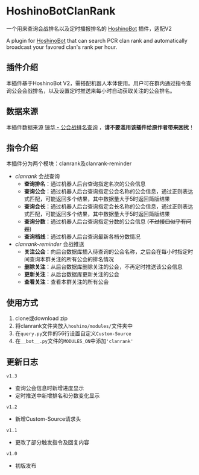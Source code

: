 # HoshinoBotClanRank

一个用来查询会战排名以及定时播报排名的 [HoshinoBot](https://github.com/Ice-Cirno/HoshinoBot) 插件，适配V2

A plugin for [HoshinoBot](https://github.com/Ice-Cirno/HoshinoBot) that can search PCR clan rank and automatically broadcast your favored clan's rank per hour.

## 插件介绍

本插件基于HoshinoBot V2，需搭配机器人本体使用。用户可在群内通过指令查询公会会战排名，以及设置定时推送来每小时自动获取关注的公会排名。

## 数据来源

本插件数据来源 [镜华 - 公会战排名查询](https://kengxxiao.github.io/Kyouka/) ，**请不要滥用该插件给原作者带来困扰**！

## 指令介绍

本插件分为两个模块：clanrank及clanrank-reminder

+ *clanrank* 会战查询
  + **查询排名**：通过机器人后台查询指定名次的公会信息
  + **查询公会**：通过机器人后台查询指定公会名称的公会信息，通过正则表达式匹配，可能返回多个结果，其中数据量大于5时返回简版结果
  + **查询会长**：通过机器人后台查询指定会长名称的公会信息，通过正则表达式匹配，可能返回多个结果，其中数据量大于5时返回简版结果
  + **查询分数**：通过机器人后台查询指定分数的公会信息 (~~不过接口似乎有问题~~)
  + **查询档线**：通过机器人后台查询最新各档分数情况
+ *clanrank-reminder* 会战推送
  + **关注公会**：向后台数据库插入待查询的公会名称，之后会在每小时指定时间查询本群关注的所有公会的排名情况
  + **删除关注**：从后台数据库删除关注的公会，不再定时推送该公会信息
  + **更新关注**：从后台数据库更新关注的公会
  + **查看关注**：查看本群关注的所有公会

## 使用方式

1. clone或download zip
2. 将clanrank文件夹放入`hoshino/modules/`文件夹中
3. 在`query.py`文件的56行设置自定义`Custom-Source`
4. 在`__bot__.py`文件的`MODULES_ON`中添加`'clanrank'`

## 更新日志

`v1.3`

+ 查询公会信息时新增进度显示
+ 定时推送中新增排名和分数变化显示

`v1.2`

+ 新增Custom-Source请求头

`v1.1`

+ 更改了部分触发指令及回复内容

`v1.0`

+ 初版发布

